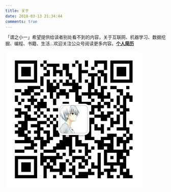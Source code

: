 ```yaml
---
title: 关于
date: 2018-03-13 21:34:44
comments: true
---
```

「谓之小一」希望提供给读者别处看不到的内容，关于互联网、机器学习、数据挖掘、编程、书籍、生活...欢迎关注公众号阅读更多内容。[**个人简历**](http://p66yyzg4i.bkt.clouddn.com/%E7%8E%8B%E6%8C%AF%E6%B5%B7%28Eric%29_C++.pdf)

![公众号](index/公众号.jpg)

